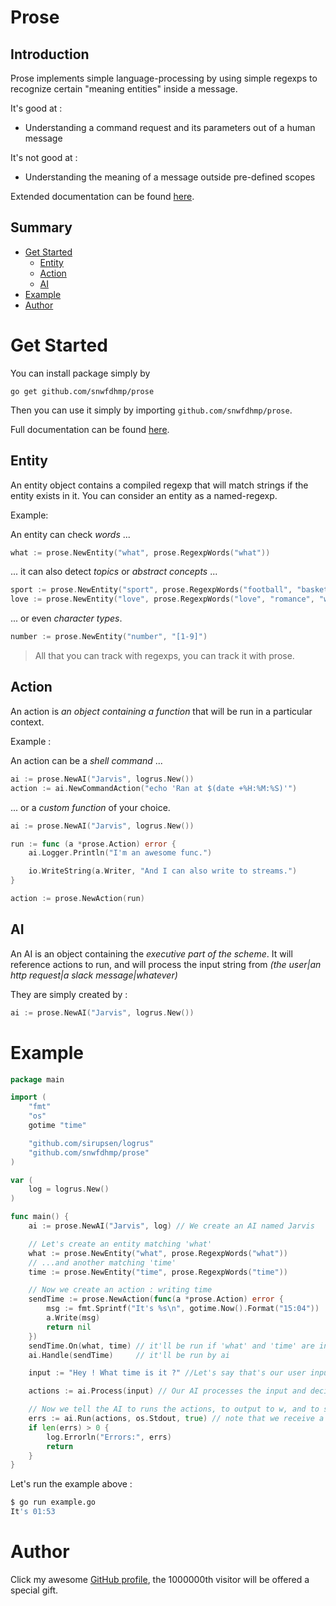# Prose

## Introduction

Prose implements simple language-processing by using simple regexps to recognize certain "meaning entities" inside a message.

It's good at :

- Understanding a command request and its parameters out of a human message

It's not good at :

- Understanding the meaning of a message outside pre-defined scopes

Extended documentation can be found [here](https://godoc.org/github.com/snwfdhmp/prose).

## Summary

- [Get Started](#get-started)
	- [Entity](#entity)
	- [Action](#action)
	- [AI](#ai)
- [Example](#example)
- [Author](#author)

# Get Started

You can install package simply by

```
go get github.com/snwfdhmp/prose
```

Then you can use it simply by importing `github.com/snwfdhmp/prose`.

Full documentation can be found [here](https://godoc.org/github.com/snwfdhmp/prose).

## Entity

An entity object contains a compiled regexp that will match strings if the entity exists in it.
You can consider an entity as a named-regexp.

Example:

An entity can check *words* ...

```go
what := prose.NewEntity("what", prose.RegexpWords("what"))
```

... it can also detect *topics* or *abstract concepts* ...
```go
sport := prose.NewEntity("sport", prose.RegexpWords("football", "basketball", "hockey"))
love := prose.NewEntity("love", prose.RegexpWords("love", "romance", "wife"))
```

... or even *character types*.
```go
number := prose.NewEntity("number", "[1-9]")
```

> All that you can track with regexps, you can track it with prose.

## Action

An action is _an object containing a function_ that will be run in a particular context.

Example :

An action can be a *shell command* ...

```go
ai := prose.NewAI("Jarvis", logrus.New())
action := ai.NewCommandAction("echo 'Ran at $(date +%H:%M:%S)'")
```

... or a *custom function* of your choice.

```go
ai := prose.NewAI("Jarvis", logrus.New())

run := func (a *prose.Action) error {
	ai.Logger.Println("I'm an awesome func.")

	io.WriteString(a.Writer, "And I can also write to streams.")
}

action := prose.NewAction(run)
```

## AI

An AI is an object containing the *executive part of the scheme*.
It will reference actions to run, and will process the input string from _(the user|an http request|a slack message|whatever)_

They are simply created by :

```go
ai := prose.NewAI("Jarvis", logrus.New())
```

# Example

```go
package main

import (
	"fmt"
	"os"
	gotime "time"

	"github.com/sirupsen/logrus"
	"github.com/snwfdhmp/prose"
)

var (
	log = logrus.New()
)

func main() {
	ai := prose.NewAI("Jarvis", log) // We create an AI named Jarvis

	// Let's create an entity matching 'what'
	what := prose.NewEntity("what", prose.RegexpWords("what"))
	// ...and another matching 'time'
	time := prose.NewEntity("time", prose.RegexpWords("time"))

	// Now we create an action : writing time
	sendTime := prose.NewAction(func(a *prose.Action) error {
		msg := fmt.Sprintf("It's %s\n", gotime.Now().Format("15:04"))
		a.Write(msg)
		return nil
	})
	sendTime.On(what, time) // it'll be run if 'what' and 'time' are in the tested strign
	ai.Handle(sendTime)     // it'll be run by ai

	input := "Hey ! What time is it ?" //Let's say that's our user input

	actions := ai.Process(input) // Our AI processes the input and decide which actions to run

	// Now we tell the AI to runs the actions, to output to w, and to stop at first error
	errs := ai.Run(actions, os.Stdout, true) // note that we receive a slice of errors
	if len(errs) > 0 {
		log.Errorln("Errors:", errs)
		return
	}
}
```

Let's run the example above :

```sh
$ go run example.go
It's 01:53
```

# Author

Click my awesome [GitHub profile](https://github.com/snwfdhmp), the 1000000th visitor will be offered a special gift.
